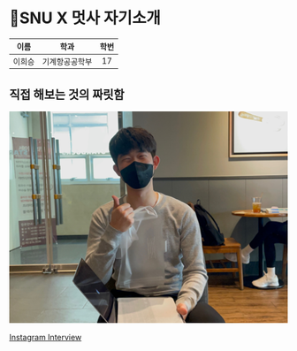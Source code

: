 # 🦁SNU X 멋사 자기소개

| 이름 | 학과 | 학번 |
| :---: | :---: | :---: |
|이희승|기계항공공학부|17|

## 직접 해보는 것의 짜릿함

![Introduce figure of Heeseung](./heeseung/heeseung.jpg)  

[Instagram Interview](https://www.instagram.com/p/CnTAZLUv09E/)
